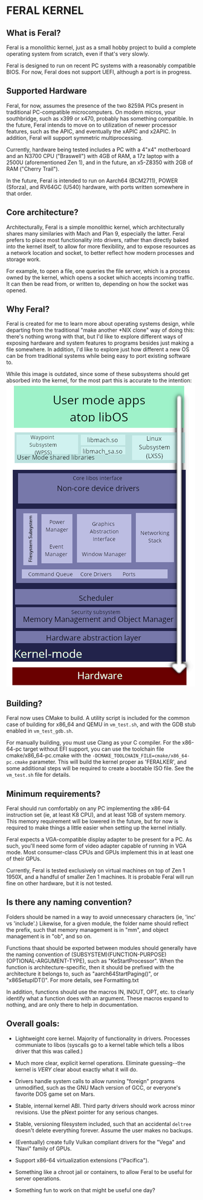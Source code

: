 # FERAL KERNEL

## What is Feral?
Feral is a monolithic kernel, just as a small hobby project to build a complete
operating system from scratch, even if that's very slowly.

Feral is designed to run on recent PC systems with a reasonably compatible BIOS.
For now, Feral does not support UEFI, although a port is in progress.

## Supported Hardware

Feral, for now, assumes the presence of the two 8259A PICs present in traditional
PC-compatible microcomputers. On modern micros, your southbridge, such as x399 or x470,
probably has something compatible. In the future, Feral intends to move on to
utilization of newer processor features, such as the APIC, and eventually the 
xAPIC and x2APIC. In addition, Feral will support symmetric multiprocessing.

Currently, hardware being tested includes a PC with a 4"x4" motherboard and an N3700 CPU ("Braswell") with 4GB of RAM,
a 17z laptop with a 2500U (aforementioned Zen 1), and in the future, an x5-Z8350 with 2GB of RAM ("Cherry Trail").

In the future, Feral is intended to run on Aarch64 (BCM2711), POWER (Sforza), and RV64GC (U540) hardware,
with ports written somewhere in that order.

## Core architecture?
Architecturally, Feral is a simple monolithic kernel, which architecturally shares
many similaries with Mach and Plan 9, especially the latter. Feral prefers to place
most functionality into drivers, rather than directly baked into the kernel itself, 
to allow for more flexibility, and to expose resources as a network location and socket, to
better reflect how modern processes and storage work.

For example, to open a file, one queries the file server, which is a process
owned by the kernel, which opens a socket which accepts incoming traffic.
It can then be read from, or written to, depending on how the socket was
opened.

## Why Feral?

Feral is created for me to learn more about operating systems design, while departing
from the traditional "make another *NIX clone" way of doing this: there's nothing 
wrong with that, but I'd like to explore different ways of exposing hardware and
system features to programs besides just making a file somewhere. In addition,
I'd like to explore just how different a new OS can be from traditional systems
while being easy to port existing software to.

While this image is outdated, since some of these subsystems should get absorbed
into the kernel, for the most part this is accurate to the intention:
![Feral Architecture](Documentation/images/feralarch.png)

## Building?
Feral now uses CMake to build.
A utility script is included for the common case of building
for x86_64 and QEMU in `vm_test.sh`, and with the GDB stub enabled in `vm_test_gdb.sh`.

For manually building, you must use Clang as your C compiler. For the x86-64-pc
target without EFI support, you can use the toolchain file cmake/x86_64-pc.cmake
with the `-DCMAKE_TOOLCHAIN_FILE=cmake/x86_64-pc.cmake` parameter. This will build
the kernel proper as 'FERALKER', and some additional steps will be required to create 
a bootable ISO file. See the `vm_test.sh` file for details.

## Minimum requirements?
Feral should run comfortably on any PC implementing the x86-64 instruction set
(ie, at least K8 CPU), and at least 1GB of system memory.
This memory requirement will be lowered in the future, but for now is required
to make things a little easier when setting up the kernel initially.

Feral expects a VGA-compatible display adapter to be present for a PC. As such,
you'll need some form of video adapter capable of running in VGA mode. Most
consumer-class CPUs and GPUs implement this in at least one of their GPUs.

Currently, Feral is tested exclusively on virtual machines on top of Zen 1 1950X,
and a handful of smaller Zen 1 machines. It is probable Feral will run fine on
other hardware, but it is not tested.

## Is there any naming convention?
Folders should be named in a way to avoid unnecessary characters (ie, 'inc' vs 'include'.)
Likewise, for a given module, the folder name should reflect the prefix, such that
memory management is in "mm", and object management is in "ob", and so on.

Functions thaat should be exported between modules should generally have the
naming convention of (SUBSYSTEM)(FUNCTION-PURPOSE)(OPTIONAL-ARGUMENT-TYPE),
such as "KeStartProcessor". When the function is architecture-specific, then
it should be prefixed with the architecture it belongs to, such as 
"aarch64StartPaging()", or "x86SetupIDT()". For more details, see Formatting.txt

In addition, functions should use the macros IN, INOUT, OPT, etc. to clearly
identify what a function does with an argument. These macros expand to nothing,
and are only there to help in documentation.

## Overall goals:
 - Lightweight core kernel. Majority of functionality in drivers. Processes communiate to libos (syscalls go to a kernel table which tells a libos driver that this was called.)
 
 - Much more clear, explicit kernel operations. Eliminate guessing--the kernel is *VERY* clear about exactly what it will do.

 - Drivers handle system calls to allow running "foreign" programs unmodified, such as the GNU Mach version of GCC, or everyone's favorite DOS game set on Mars.

 - Stable, internal kernel ABI. Third party drivers should work across minor revisions. Use the pNext pointer for any serious changes.

 - Stable, versioning filesystem included, such that an accidental `deltree` doesn't delete everything forever. Assume the user makes no backups.

 - (Eventually) create fully Vulkan compliant drivers for the "Vega" and "Navi" family of GPUs.

 - Support x86-64 virtualization extensions ("Pacifica").
 
 - Something like a chroot jail or containers, to allow Feral to be useful for server operations.

 - Something fun to work on that might be useful one day?